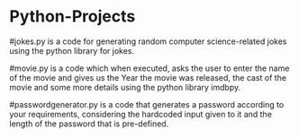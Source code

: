 # Python-Projects

#jokes.py is a code for generating random computer science-related jokes using the python library for jokes.

#movie.py is a code which when executed, asks the user to enter the name of the movie and gives us the Year the movie was released, the cast of the movie and some more details using the python library imdbpy.

#passwordgenerator.py is a code that generates a password according to your requirements, considering the hardcoded input given to it and the length of the password that is pre-defined. 
